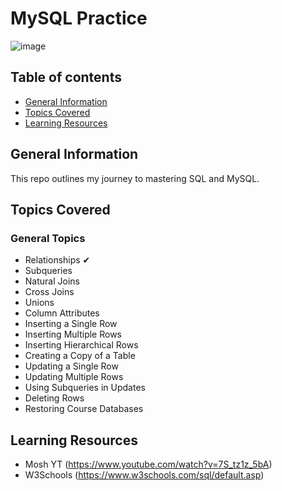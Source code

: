 # MySQL Practice

![image](https://user-images.githubusercontent.com/55777067/155753873-7470a3b6-8399-4c8b-8dba-391a4c51e49b.png)

## Table of contents
* [General Information](#general-info)
* [Topics Covered](#topics-covered)
* [Learning Resources](#resources)


## General Information

This repo outlines my journey to mastering SQL and MySQL.


## Topics Covered

### General Topics

- Relationships ✔
- Subqueries
- Natural Joins
- Cross Joins
- Unions
- Column Attributes
- Inserting a Single Row 
- Inserting Multiple Rows 
- Inserting Hierarchical Rows 
- Creating a Copy of a Table 
- Updating a Single Row 
- Updating Multiple Rows 
- Using Subqueries in Updates 
- Deleting Rows
- Restoring Course Databases


## Learning Resources

- Mosh YT (https://www.youtube.com/watch?v=7S_tz1z_5bA)
- W3Schools (https://www.w3schools.com/sql/default.asp)
